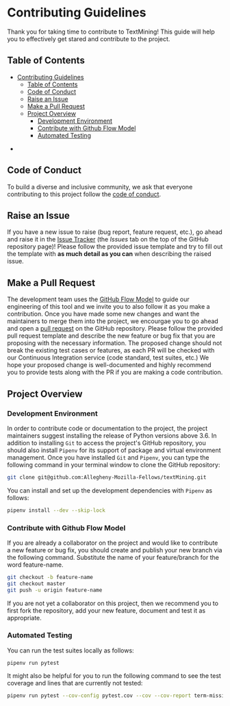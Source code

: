 # Contributing Guidelines

Thank you for taking time to contribute to TextMining! This guide will help you
to effectively get stared and contribute to the project.

## Table of Contents

- [Contributing Guidelines](#contributing-guidelines)
  - [Table of Contents](#table-of-contents)
  - [Code of Conduct](#code-of-conduct)
  - [Raise an Issue](#raise-an-issue)
  - [Make a Pull Request](#make-a-pull-request)
  - [Project Overview](#project-overview)
    - [Development Environment](#development-environment)
    - [Contribute with Github Flow Model](#contribute-with-github-flow-model)
    - [Automated Testing](#automated-testing)
*
## Code of Conduct

To build a diverse and inclusive community, we ask that everyone contributing to this project follow the [code of conduct](https://github.com/Allegheny-Ethical-CS/textMining/blob/master/CODE_OF_CONDUCT.md).

## Raise an Issue

If you have a new issue to raise (bug report, feature request, etc.), go ahead and raise it in the [Issue Tracker](https://github.com/Allegheny-Ethical-CS/textMining/issues) (the *Issues* tab on the top of the GitHub repository page)! Please follow the provided issue template and try to fill out the template with **as much detail as you can** when describing the raised issue.

## Make a Pull Request

The development team uses the [GitHub Flow Model](https://guides.github.com/introduction/flow/) to guide our engineering of this tool and we invite you to also follow it as you make a contribution. Once you have made some new changes and want the maintainers to merge them into the project, we encourgae you to go ahead and open a [pull request](https://github.com/Allegheny-Ethical-CS/textMining/pulls) on the GitHub repository. Please follow the provided pull request template and describe the new feature or bug fix that you are proposing with the necessary information. The proposed change should not break the existing test cases or features, as each PR will be checked with our Continuous Integration service (code standard, test suites, etc.) We hope your proposed change is well-documented and highly recommend you to provide tests along with the PR if you are making a code contribution.

## Project Overview

### Development Environment

In order to contribute code or documentation to the project, the project maintainers suggest installing the release of Python versions above 3.6. In addition to installing `Git` to access the project's GitHub repository, you should also install `Pipenv` for its support of package and virtual environment management. Once you have installed `Git` and `Pipenv`, you can type the following command in your terminal window to clone the GitHub repository:

```sh
git clone git@github.com:Allegheny-Mozilla-Fellows/textMining.git
```

You can install and set up the development dependencies with `Pipenv` as follows:

```bash
pipenv install --dev --skip-lock
```

### Contribute with Github Flow Model

If you are already a collaborator on the project and would like to contribute a new feature or bug fix, you should create and publish your new branch via the following command. Substitute the name of your feature/branch for the word feature-name.

```bash
git checkout -b feature-name
git checkout master
git push -u origin feature-name
```

If you are not yet a collaborator on this project, then we recommend you to first fork the repository, add your new feature, document and test it as appropriate.

### Automated Testing

You can run the test suites locally as follows:

```ba
pipenv run pytest
```

It might also be helpful for you to run the following command to see the test
coverage and lines that are currently not tested:

```bash
pipenv run pytest --cov-config pytest.cov --cov --cov-report term-missing
```
